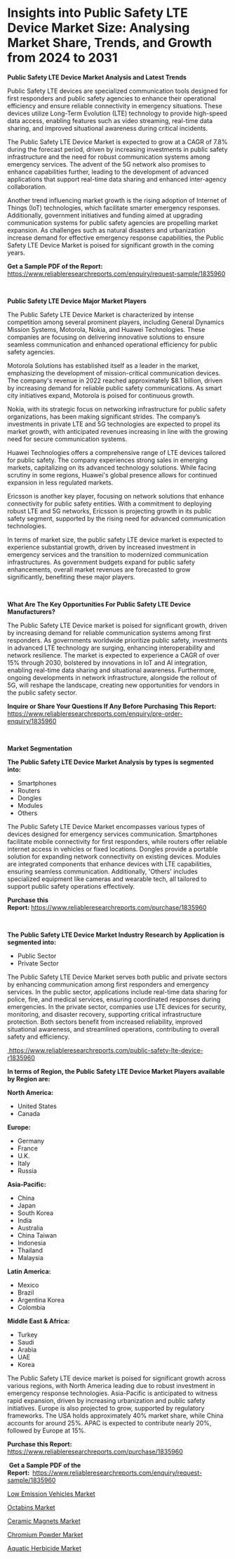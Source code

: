 <p><h1>Insights into Public Safety LTE Device Market Size: Analysing Market Share, Trends, and Growth from 2024 to 2031</h1></p><p><strong>Public Safety LTE Device Market Analysis and Latest Trends</strong></p>
<p><p>Public Safety LTE devices are specialized communication tools designed for first responders and public safety agencies to enhance their operational efficiency and ensure reliable connectivity in emergency situations. These devices utilize Long-Term Evolution (LTE) technology to provide high-speed data access, enabling features such as video streaming, real-time data sharing, and improved situational awareness during critical incidents.</p><p>The Public Safety LTE Device Market is expected to grow at a CAGR of 7.8% during the forecast period, driven by increasing investments in public safety infrastructure and the need for robust communication systems among emergency services. The advent of the 5G network also promises to enhance capabilities further, leading to the development of advanced applications that support real-time data sharing and enhanced inter-agency collaboration. </p><p>Another trend influencing market growth is the rising adoption of Internet of Things (IoT) technologies, which facilitate smarter emergency responses. Additionally, government initiatives and funding aimed at upgrading communication systems for public safety agencies are propelling market expansion. As challenges such as natural disasters and urbanization increase demand for effective emergency response capabilities, the Public Safety LTE Device Market is poised for significant growth in the coming years.</p></p>
<p><strong>Get a Sample PDF of the Report:&nbsp;</strong> <a href="https://www.reliableresearchreports.com/enquiry/request-sample/1835960?utm_campaign=1509&utm_medium=2&utm_source=Github&utm_content=ia&utm_term=16102024&utm_id=public-safety-lte-device">https://www.reliableresearchreports.com/enquiry/request-sample/1835960</a></p>
<p>&nbsp;</p>
<p><strong>Public Safety LTE Device Major Market Players</strong></p>
<p><p>The Public Safety LTE Device Market is characterized by intense competition among several prominent players, including General Dynamics Mission Systems, Motorola, Nokia, and Huawei Technologies. These companies are focusing on delivering innovative solutions to ensure seamless communication and enhanced operational efficiency for public safety agencies.</p><p>Motorola Solutions has established itself as a leader in the market, emphasizing the development of mission-critical communication devices. The company's revenue in 2022 reached approximately $8.1 billion, driven by increasing demand for reliable public safety communications. As smart city initiatives expand, Motorola is poised for continuous growth.</p><p>Nokia, with its strategic focus on networking infrastructure for public safety organizations, has been making significant strides. The company’s investments in private LTE and 5G technologies are expected to propel its market growth, with anticipated revenues increasing in line with the growing need for secure communication systems.</p><p>Huawei Technologies offers a comprehensive range of LTE devices tailored for public safety. The company experiences strong sales in emerging markets, capitalizing on its advanced technology solutions. While facing scrutiny in some regions, Huawei's global presence allows for continued expansion in less regulated markets.</p><p>Ericsson is another key player, focusing on network solutions that enhance connectivity for public safety entities. With a commitment to deploying robust LTE and 5G networks, Ericsson is projecting growth in its public safety segment, supported by the rising need for advanced communication technologies.</p><p>In terms of market size, the public safety LTE device market is expected to experience substantial growth, driven by increased investment in emergency services and the transition to modernized communication infrastructures. As government budgets expand for public safety enhancements, overall market revenues are forecasted to grow significantly, benefiting these major players.</p></p>
<p>&nbsp;</p>
<p><strong>What Are The Key Opportunities For Public Safety LTE Device Manufacturers?</strong></p>
<p><p>The Public Safety LTE Device market is poised for significant growth, driven by increasing demand for reliable communication systems among first responders. As governments worldwide prioritize public safety, investments in advanced LTE technology are surging, enhancing interoperability and network resilience. The market is expected to experience a CAGR of over 15% through 2030, bolstered by innovations in IoT and AI integration, enabling real-time data sharing and situational awareness. Furthermore, ongoing developments in network infrastructure, alongside the rollout of 5G, will reshape the landscape, creating new opportunities for vendors in the public safety sector.</p></p>
<p><strong>Inquire or Share Your Questions If Any Before Purchasing This Report:</strong> <a href="https://www.reliableresearchreports.com/enquiry/pre-order-enquiry/1835960?utm_campaign=1509&utm_medium=2&utm_source=Github&utm_content=ia&utm_term=16102024&utm_id=public-safety-lte-device">https://www.reliableresearchreports.com/enquiry/pre-order-enquiry/1835960</a></p>
<p>&nbsp;</p>
<p><strong>Market Segmentation</strong></p>
<p><strong>The Public Safety LTE Device Market Analysis by types is segmented into:</strong></p>
<p><ul><li>Smartphones</li><li>Routers</li><li>Dongles</li><li>Modules</li><li>Others</li></ul></p>
<p><p>The Public Safety LTE Device Market encompasses various types of devices designed for emergency services communication. Smartphones facilitate mobile connectivity for first responders, while routers offer reliable internet access in vehicles or fixed locations. Dongles provide a portable solution for expanding network connectivity on existing devices. Modules are integrated components that enhance devices with LTE capabilities, ensuring seamless communication. Additionally, 'Others' includes specialized equipment like cameras and wearable tech, all tailored to support public safety operations effectively.</p></p>
<p><strong>Purchase this Report:&nbsp;</strong><a href="https://www.reliableresearchreports.com/purchase/1835960?utm_campaign=1509&utm_medium=2&utm_source=Github&utm_content=ia&utm_term=16102024&utm_id=public-safety-lte-device">https://www.reliableresearchreports.com/purchase/1835960</a></p>
<p>&nbsp;</p>
<p><strong>The Public Safety LTE Device Market Industry Research by Application is segmented into:</strong></p>
<p><ul><li>Public Sector</li><li>Private Sector</li></ul></p>
<p><p>The Public Safety LTE Device Market serves both public and private sectors by enhancing communication among first responders and emergency services. In the public sector, applications include real-time data sharing for police, fire, and medical services, ensuring coordinated responses during emergencies. In the private sector, companies use LTE devices for security, monitoring, and disaster recovery, supporting critical infrastructure protection. Both sectors benefit from increased reliability, improved situational awareness, and streamlined operations, contributing to overall safety and efficiency.</p></p>
<p><a href="https://www.reliableresearchreports.com/public-safety-lte-device-r1835960?utm_campaign=1509&utm_medium=2&utm_source=Github&utm_content=ia&utm_term=16102024&utm_id=public-safety-lte-device">&nbsp;https://www.reliableresearchreports.com/public-safety-lte-device-r1835960</a></p>
<p><strong>In terms of Region, the Public Safety LTE Device Market Players available by Region are:</strong></p>
<p>
    <p> <strong> North America: </strong>
        <ul>
            <li>United States</li>
            <li>Canada</li>
        </ul>
        </p> 
    <p> <strong> Europe: </strong>
        <ul>
            <li>Germany</li>
            <li>France</li>
            <li>U.K.</li>
            <li>Italy</li>
            <li>Russia</li>
        </ul>
        </p> 
    <p> <strong> Asia-Pacific: </strong>
        <ul>
            <li>China</li>
            <li>Japan</li>
            <li>South Korea</li>
            <li>India</li>
            <li>Australia</li>
            <li>China Taiwan</li>
            <li>Indonesia</li>
            <li>Thailand</li>
            <li>Malaysia</li>
        </ul>
        </p> 
    <p> <strong> Latin America: </strong>
        <ul>
            <li>Mexico</li>
            <li>Brazil</li>
            <li>Argentina Korea</li>
            <li>Colombia</li>
        </ul>
        </p> 
    <p> <strong> Middle East & Africa: </strong>
        <ul>
            <li>Turkey</li>
            <li>Saudi</li>
            <li>Arabia</li>
            <li>UAE</li>
            <li>Korea</li>
        </ul>
    </p>
    </p>
<p><p>The Public Safety LTE device market is poised for significant growth across various regions, with North America leading due to robust investment in emergency response technologies. Asia-Pacific is anticipated to witness rapid expansion, driven by increasing urbanization and public safety initiatives. Europe is also projected to grow, supported by regulatory frameworks. The USA holds approximately 40% market share, while China accounts for around 25%. APAC is expected to contribute nearly 20%, followed by Europe at 15%.</p></p>
<p><strong>Purchase this Report: </strong><a href="https://www.reliableresearchreports.com/purchase/1835960?utm_campaign=1509&utm_medium=2&utm_source=Github&utm_content=ia&utm_term=16102024&utm_id=public-safety-lte-device">https://www.reliableresearchreports.com/purchase/1835960</a></p>
<p>&nbsp;<strong>Get a Sample PDF of the Report:&nbsp;&nbsp;</strong><a href="https://www.reliableresearchreports.com/enquiry/request-sample/1835960?utm_campaign=1509&utm_medium=2&utm_source=Github&utm_content=ia&utm_term=16102024&utm_id=public-safety-lte-device">https://www.reliableresearchreports.com/enquiry/request-sample/1835960</a></p>
<p><strong></strong></p>
<p><p><a href="https://www.linkedin.com/pulse/low-emission-vehicles-mosaic-piecing-together-global-market-uh0pf?utm_campaign=1509&utm_medium=2&utm_source=Github&utm_content=ia&utm_term=16102024&utm_id=public-safety-lte-device">Low Emission Vehicles Market</a></p><p><a href="https://www.linkedin.com/pulse/top-trends-transforming-octabins-market-2024-2031-hamp-shire-rns7c?utm_campaign=1509&utm_medium=2&utm_source=Github&utm_content=ia&utm_term=16102024&utm_id=public-safety-lte-device">Octabins Market</a></p><p><a href="https://www.linkedin.com/pulse/global-ceramic-magnets-market-share-growth-opportunities-growing-s4uuc?utm_campaign=1509&utm_medium=2&utm_source=Github&utm_content=ia&utm_term=16102024&utm_id=public-safety-lte-device">Ceramic Magnets Market</a></p><p><a href="https://www.linkedin.com/pulse/chromium-powder-market-matrix-applications-types-cagr-growth-mkzhc?utm_campaign=1509&utm_medium=2&utm_source=Github&utm_content=ia&utm_term=16102024&utm_id=public-safety-lte-device">Chromium Powder Market</a></p><p><a href="https://www.linkedin.com/pulse/aquatic-herbicide-market-segmentation-applications-types-growth-nsxuc?utm_campaign=1509&utm_medium=2&utm_source=Github&utm_content=ia&utm_term=16102024&utm_id=public-safety-lte-device">Aquatic Herbicide Market</a></p></p>